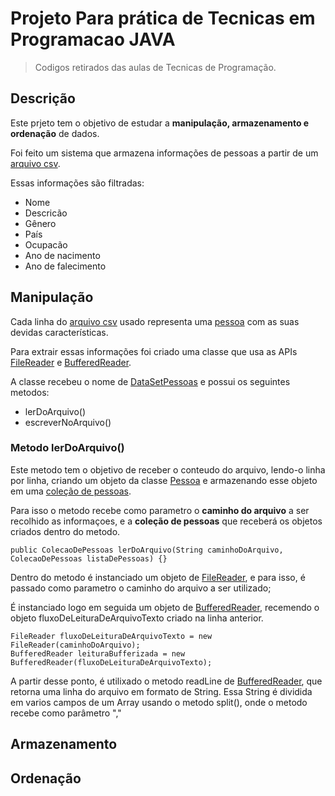 # Projeto Para prática de Tecnicas em Programacao JAVA

> Codigos retirados das aulas de Tecnicas de Programação.
## Descrição
Este prjeto tem o objetivo de estudar a **manipulação, armazenamento e ordenação** de dados.

Foi feito um sistema que armazena informações de pessoas a partir de um [arquivo csv](https://www.kaggle.com/datasets/imoore/age-dataset?resource=download).

Essas informações são filtradas:
- Nome 
- Descricão
- Gênero
- País
- Ocupacão
- Ano de nacimento
- Ano de falecimento

## Manipulação

 Cada linha do [arquivo csv](https://www.kaggle.com/datasets/imoore/age-dataset?resource=download) usado representa uma [pessoa](/Main/src/colecoes/Pessoa.java) com as suas devidas características.
 
 Para extrair essas informações foi criado uma classe que usa as APIs [FileReader](https://docs.oracle.com/javase/7/docs/api/java/io/FileReader.html) e [BufferedReader](https://docs.oracle.com/javase/8/docs/api/java/io/BufferedReader.html).
 
 A classe recebeu o nome de [DataSetPessoas](/Main/src/dataset/DatasetPessoas.java) e possui os seguintes metodos:
 
 - lerDoArquivo()
 - escreverNoArquivo()
 
 ### Metodo lerDoArquivo()
 
 Este metodo tem o objetivo de receber o conteudo do arquivo, lendo-o linha por linha, criando um objeto da classe [Pessoa](/Main/src/colecoes/Pessoa.java) e armazenando esse objeto em uma [coleção de pessoas](/Main/src/colecoes/ColecaoDePessoas.java).
 
 Para isso o metodo recebe como parametro o **caminho do arquivo** a ser recolhido as informaçoes, e a **coleção de pessoas** que receberá os objetos criados dentro do metodo.
 
 ```
 public ColecaoDePessoas lerDoArquivo(String caminhoDoArquivo, ColecaoDePessoas listaDePessoas) {}
 ```

Dentro do metodo é instanciado um objeto de [FileReader](https://docs.oracle.com/javase/7/docs/api/java/io/FileReader.html), e para isso, é passado como parametro o caminho do arquivo a ser utilizado;

É instanciado logo em seguida um objeto de [BufferedReader](https://docs.oracle.com/javase/8/docs/api/java/io/BufferedReader.html), recemendo o objeto fluxoDeLeituraDeArquivoTexto criado na linha anterior.

```
FileReader fluxoDeLeituraDeArquivoTexto = new FileReader(caminhoDoArquivo);
BufferedReader leituraBufferizada = new BufferedReader(fluxoDeLeituraDeArquivoTexto);
```

A partir desse ponto, é utilixado o metodo readLine de [BufferedReader](https://docs.oracle.com/javase/8/docs/api/java/io/BufferedReader.html), que retorna uma linha do arquivo em formato de String. Essa String é dividida em varios campos de um Array usando o metodo split(), onde o metodo recebe como parâmetro ","

## Armazenamento

## Ordenação
